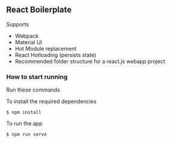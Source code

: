 ## React Boilerplate

Supports

- Webpack
- Material UI
- Hot Module replacement
- React Hotloading (persists state)
- Recommended folder structure for a react.js webapp project

### How to start running
Run these commands

To install the required dependencies

	$ npm install

To run the app

	$ npm run serve
